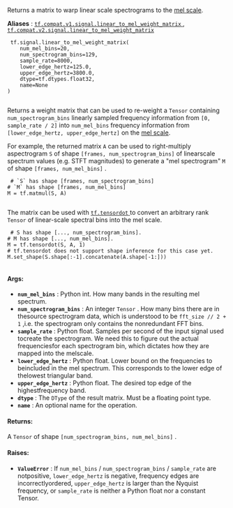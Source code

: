 Returns a matrix to warp linear scale spectrograms to the [mel scale](https://en.wikipedia.org/wiki/Mel_scale).

**Aliases** : [ `tf.compat.v1.signal.linear_to_mel_weight_matrix` ](/api_docs/python/tf/signal/linear_to_mel_weight_matrix), [ `tf.compat.v2.signal.linear_to_mel_weight_matrix` ](/api_docs/python/tf/signal/linear_to_mel_weight_matrix)

```
 tf.signal.linear_to_mel_weight_matrix(
    num_mel_bins=20,
    num_spectrogram_bins=129,
    sample_rate=8000,
    lower_edge_hertz=125.0,
    upper_edge_hertz=3800.0,
    dtype=tf.dtypes.float32,
    name=None
)
 
```

Returns a weight matrix that can be used to re-weight a  `Tensor`  containing `num_spectrogram_bins`  linearly sampled frequency information from `[0, sample_rate / 2]`  into  `num_mel_bins`  frequency information from `[lower_edge_hertz, upper_edge_hertz]`  on the [mel scale](https://en.wikipedia.org/wiki/Mel_scale).

For example, the returned matrix  `A`  can be used to right-multiply aspectrogram  `S`  of shape  `[frames, num_spectrogram_bins]`  of linearscale spectrum values (e.g. STFT magnitudes) to generate a "mel spectrogram" `M`  of shape  `[frames, num_mel_bins]` .

```
 # `S` has shape [frames, num_spectrogram_bins]
# `M` has shape [frames, num_mel_bins]
M = tf.matmul(S, A)
 
```

The matrix can be used with [ `tf.tensordot` ](https://tensorflow.google.cn/api_docs/python/tf/tensordot) to convert an arbitrary rank `Tensor`  of linear-scale spectral bins into the mel scale.

```
 # S has shape [..., num_spectrogram_bins].
# M has shape [..., num_mel_bins].
M = tf.tensordot(S, A, 1)
# tf.tensordot does not support shape inference for this case yet.
M.set_shape(S.shape[:-1].concatenate(A.shape[-1:]))
 
```

#### Args:
- **`num_mel_bins`** : Python int. How many bands in the resulting mel spectrum.
- **`num_spectrogram_bins`** : An integer  `Tensor` . How many bins there are in thesource spectrogram data, which is understood to be  `fft_size // 2 + 1` ,i.e. the spectrogram only contains the nonredundant FFT bins.
- **`sample_rate`** : Python float. Samples per second of the input signal used tocreate the spectrogram. We need this to figure out the actual frequenciesfor each spectrogram bin, which dictates how they are mapped into the melscale.
- **`lower_edge_hertz`** : Python float. Lower bound on the frequencies to beincluded in the mel spectrum. This corresponds to the lower edge of thelowest triangular band.
- **`upper_edge_hertz`** : Python float. The desired top edge of the highestfrequency band.
- **`dtype`** : The  `DType`  of the result matrix. Must be a floating point type.
- **`name`** : An optional name for the operation.


#### Returns:
A  `Tensor`  of shape  `[num_spectrogram_bins, num_mel_bins]` .

#### Raises:
- **`ValueError`** : If  `num_mel_bins` / `num_spectrogram_bins` / `sample_rate`  are notpositive,  `lower_edge_hertz`  is negative, frequency edges are incorrectlyordered,  `upper_edge_hertz`  is larger than the Nyquist frequency, or `sample_rate`  is neither a Python float nor a constant Tensor.
